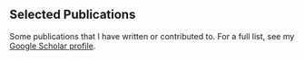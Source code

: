 ## Selected Publications

Some publications that I have written or contributed to. For a full list, see my [Google Scholar profile](https://scholar.google.com/citations?user=aeEVv5AAAAAJ&hl=en).
